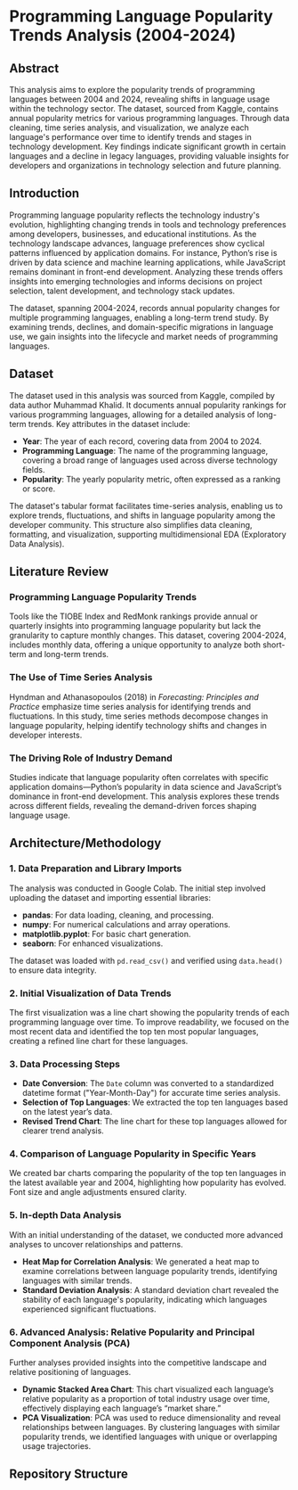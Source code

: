 # Programming Language Popularity Trends Analysis (2004-2024)

## Abstract
This analysis aims to explore the popularity trends of programming languages between 2004 and 2024, revealing shifts in language usage within the technology sector. The dataset, sourced from Kaggle, contains annual popularity metrics for various programming languages. Through data cleaning, time series analysis, and visualization, we analyze each language's performance over time to identify trends and stages in technology development. Key findings indicate significant growth in certain languages and a decline in legacy languages, providing valuable insights for developers and organizations in technology selection and future planning.

## Introduction
Programming language popularity reflects the technology industry's evolution, highlighting changing trends in tools and technology preferences among developers, businesses, and educational institutions. As the technology landscape advances, language preferences show cyclical patterns influenced by application domains. For instance, Python’s rise is driven by data science and machine learning applications, while JavaScript remains dominant in front-end development. Analyzing these trends offers insights into emerging technologies and informs decisions on project selection, talent development, and technology stack updates.

The dataset, spanning 2004-2024, records annual popularity changes for multiple programming languages, enabling a long-term trend study. By examining trends, declines, and domain-specific migrations in language use, we gain insights into the lifecycle and market needs of programming languages.

## Dataset
The dataset used in this analysis was sourced from Kaggle, compiled by data author Muhammad Khalid. It documents annual popularity rankings for various programming languages, allowing for a detailed analysis of long-term trends. Key attributes in the dataset include:
- **Year**: The year of each record, covering data from 2004 to 2024.
- **Programming Language**: The name of the programming language, covering a broad range of languages used across diverse technology fields.
- **Popularity**: The yearly popularity metric, often expressed as a ranking or score.

The dataset's tabular format facilitates time-series analysis, enabling us to explore trends, fluctuations, and shifts in language popularity among the developer community. This structure also simplifies data cleaning, formatting, and visualization, supporting multidimensional EDA (Exploratory Data Analysis).

## Literature Review

### Programming Language Popularity Trends
Tools like the TIOBE Index and RedMonk rankings provide annual or quarterly insights into programming language popularity but lack the granularity to capture monthly changes. This dataset, covering 2004-2024, includes monthly data, offering a unique opportunity to analyze both short-term and long-term trends.

### The Use of Time Series Analysis
Hyndman and Athanasopoulos (2018) in *Forecasting: Principles and Practice* emphasize time series analysis for identifying trends and fluctuations. In this study, time series methods decompose changes in language popularity, helping identify technology shifts and changes in developer interests.

### The Driving Role of Industry Demand
Studies indicate that language popularity often correlates with specific application domains—Python’s popularity in data science and JavaScript’s dominance in front-end development. This analysis explores these trends across different fields, revealing the demand-driven forces shaping language usage.

## Architecture/Methodology

### 1. Data Preparation and Library Imports
The analysis was conducted in Google Colab. The initial step involved uploading the dataset and importing essential libraries:
- **pandas**: For data loading, cleaning, and processing.
- **numpy**: For numerical calculations and array operations.
- **matplotlib.pyplot**: For basic chart generation.
- **seaborn**: For enhanced visualizations.

The dataset was loaded with `pd.read_csv()` and verified using `data.head()` to ensure data integrity.

### 2. Initial Visualization of Data Trends
The first visualization was a line chart showing the popularity trends of each programming language over time. To improve readability, we focused on the most recent data and identified the top ten most popular languages, creating a refined line chart for these languages.

### 3. Data Processing Steps
- **Date Conversion**: The `Date` column was converted to a standardized datetime format ("Year-Month-Day") for accurate time series analysis.
- **Selection of Top Languages**: We extracted the top ten languages based on the latest year’s data.
- **Revised Trend Chart**: The line chart for these top languages allowed for clearer trend analysis.

### 4. Comparison of Language Popularity in Specific Years
We created bar charts comparing the popularity of the top ten languages in the latest available year and 2004, highlighting how popularity has evolved. Font size and angle adjustments ensured clarity.

### 5. In-depth Data Analysis
With an initial understanding of the dataset, we conducted more advanced analyses to uncover relationships and patterns.

- **Heat Map for Correlation Analysis**: We generated a heat map to examine correlations between language popularity trends, identifying languages with similar trends.
- **Standard Deviation Analysis**: A standard deviation chart revealed the stability of each language's popularity, indicating which languages experienced significant fluctuations.

### 6. Advanced Analysis: Relative Popularity and Principal Component Analysis (PCA)
Further analyses provided insights into the competitive landscape and relative positioning of languages.

- **Dynamic Stacked Area Chart**: This chart visualized each language’s relative popularity as a proportion of total industry usage over time, effectively displaying each language’s “market share.”
- **PCA Visualization**: PCA was used to reduce dimensionality and reveal relationships between languages. By clustering languages with similar popularity trends, we identified languages with unique or overlapping usage trajectories.

## Repository Structure

